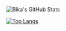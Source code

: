 ![Bika's GitHub Stats](https://github-readme-stats.vercel.app/api?username=BikaAfrin&count_private=true&show_icons=true)

[![Top Langs](https://github-readme-stats.vercel.app/api/top-langs/?username=BikaAfrin&layout=compact)](https://github.com/anuraghazra/github-readme-stats)
